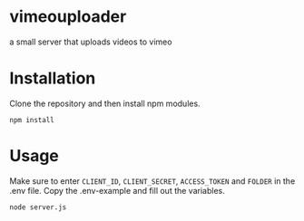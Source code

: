 # vimeouploader
a small server that uploads videos to vimeo

# Installation
Clone the repository and then install npm modules.

```
npm install
```

# Usage

Make sure to enter `CLIENT_ID`, `CLIENT_SECRET`, `ACCESS_TOKEN` and `FOLDER` in the .env file. Copy the .env-example and fill out the variables.

```
node server.js
```
